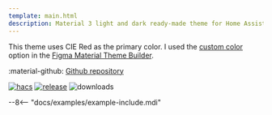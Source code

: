 ```yaml
---
template: main.html
description: Material 3 light and dark ready-made theme for Home Assistant. Example C01 is based on Red as the primary color. Check the screenshots and theme config!
---
```


This theme uses CIE Red as the primary color. I used the [custom color][picking-the-hue] option in the [Figma Material Theme Builder][create-material3-theme].

:material-github: [Github repository][m3-theme-github-url]

[![hacs][hacs-badge]][hacs-url]
[![release][release-badge]][release-url]
![downloads][downloads-badge]

--8<-- "docs/examples/example-include.mdi"

<!-- Image references -->

[AmoebeLabs Material 3 Theme Palettes]: ../assets/screenshots/m3-theme-c01-palettes.png "Material3 Theme palette definition for C01, Red"
[AmoebeLabs Material 3 Theme Surfaces]: ../assets/screenshots/m3-theme-c01-surfaces.png "Material3 Theme surface definition for C01, Red"
[AmoebeLabs Material 3 Theme Light]: ../assets/screenshots/m3-theme-c01-light.png "Material3 Light Theme definition for C01, Red"
[AmoebeLabs Material 3 Theme Dark]: ../assets/screenshots/m3-theme-c01-dark.png "Material3 Dark Theme definition for C01, Red"

[AmoebeLabs Material 3 Theme Example Light]: ../assets/screenshots/m3-example-c01-light.png "Material3 Light Theme example card for C01, Red"
[AmoebeLabs Material 3 Theme Example Dark]: ../assets/screenshots/m3-example-c01-dark.png "Material3 Dark Theme example card for C01, Red"

<!-- External references -->

[sak-example-12-url]: https://swiss-army-knife.docs.amoebelabs.com/examples/example-12/
[m3-theme-github-url]: https://github.com/AmoebeLabs/HA-Theme_M3-c01-red
[home-assistant]: https://www.home-assistant.io/
[home-assitant-theme-docs]: https://www.home-assistant.io/integrations/frontend/#defining-themes
[hacs]: https://hacs.xyz
[release-url]: https://github.com/AmoebeLabs/HA-Theme_M3-c01-red/releases
[sak-docs-url]: https://swiss-army-knife.docs.amoebelabs.com/

<!-- Badge references -->

[hacs-url]: https://github.com/hacs/default
[hacs-badge]: https://img.shields.io/badge/HACS-Default-41BDF5.svg?style=for-the-badge
[release-badge]: https://img.shields.io/github/v/release/AmoebeLabs/HA-Theme_M3-c01-red?style=for-the-badge
[downloads-badge]: https://img.shields.io/github/downloads/AmoebeLabs/HA-Theme_M3-c01-red/total?style=for-the-badge

<!-- Internal references -->

[create-material3-theme]: ../design/create-material3-theme.md
[picking-the-hue]: ../basics/m3-analysis-hue-picker.md

